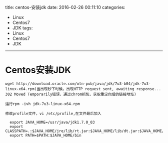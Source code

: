 title: centos-安装jdk
date: 2016-02-26 00:11:10
categories: 
- Linux
- Centos7
- JDK
tags: 
- Linux
- Centos7
- JDK
---
# Centos安装JDK

	wget http://download.oracle.com/otn-pub/java/jdk/7u3-b04/jdk-7u3-linux-x64.rpm(当出现秒下时候，出现HTTP request sent, awaiting response... 302 Moved Temporarily错误，通过chrom抓包，获取重定向后的链接地址)

	运行rpm -ivh jdk-7u3-linux-x64.rpm

	修改profile文件，vi /etc/profile,在文件最后加入

	  export JAVA_HOME=/usr/java/jdk1.7.0_03
	  export CLASSPATH=.:$JAVA_HOME/jre/lib/rt.jar:$JAVA_HOME/lib/dt.jar:$JAVA_HOME/lib/tools.jar
	  export PATH=$PATH:$JAVA_HOME/bin

